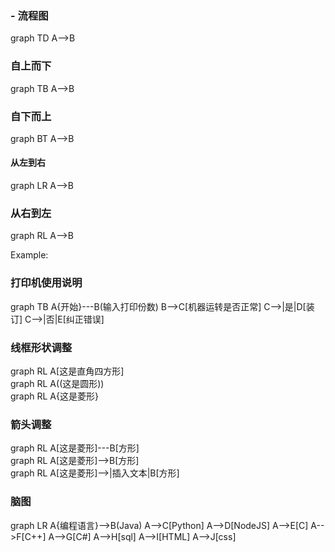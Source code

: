 ### - 流程图

<div class="mermaid">
graph TD
         A-->B
</div>


### 自上而下  



<div class="mermaid">
graph TB
A-->B
</div>

### 自下而上  



<div class="mermaid">
graph BT
A-->B
</div>  


#### 从左到右



<div class="mermaid">
graph LR
A-->B
</div>  

### 从右到左



<div class="mermaid">
graph RL
A-->B
</div>

Example:  

### 打印机使用说明  



<div class="mermaid">
graph TB
      A{开始}---B(输入打印份数)
      B-->C[机器运转是否正常]
      C-->|是|D[装订]
      C-->|否|E[纠正错误]
</div>

### 线框形状调整  



<div class="mermaid">
graph RL
A[这是直角四方形]
</div>



<div class="mermaid">
graph RL
A((这是圆形))
</div>



<div class="mermaid">
graph RL
A{这是菱形}
</div>

### 箭头调整  



<div class="mermaid">
graph RL
A[这是菱形]---B[方形]
</div>



<div class="mermaid">
graph RL
A[这是菱形]-->B[方形]
</div>



<div class="mermaid">
graph RL
A[这是菱形]-->|插入文本|B[方形]
</div>

### 脑图

<div class="mermaid">
graph LR
      A{编程语言}-->B(Java)
      A-->C[Python]
      A-->D[NodeJS]
      A-->E[C]
      A-->F[C++]
      A-->G[C#]
      A-->H[sql]
      A-->I[HTML]
      A-->J[css]
</div>